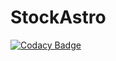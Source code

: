# StockAstro

[![Codacy Badge](https://api.codacy.com/project/badge/Grade/1336658ae2244b40a83b71ba71993813)](https://app.codacy.com/gh/meet63380/StockAstro?utm_source=github.com&utm_medium=referral&utm_content=meet63380/StockAstro&utm_campaign=Badge_Grade_Settings)